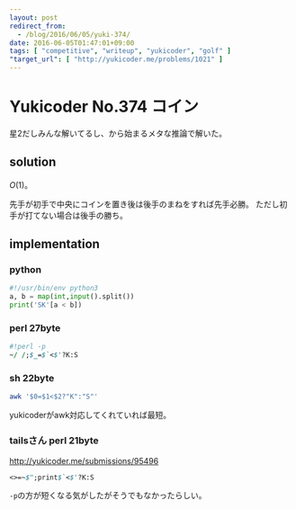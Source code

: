 ```yaml
---
layout: post
redirect_from:
  - /blog/2016/06/05/yuki-374/
date: 2016-06-05T01:47:01+09:00
tags: [ "competitive", "writeup", "yukicoder", "golf" ]
"target_url": [ "http://yukicoder.me/problems/1021" ]
---
```


# Yukicoder No.374 コイン

星$2$だしみんな解いてるし、から始まるメタな推論で解いた。

## solution

$O(1)$。

先手が初手で中央にコインを置き後は後手のまねをすれば先手必勝。
ただし初手が打てない場合は後手の勝ち。

## implementation

### python

``` python
#!/usr/bin/env python3
a, b = map(int,input().split())
print('SK'[a < b])
```

### perl 27byte

``` perl
#!perl -p
~/ /;$_=$`<$'?K:S
```

### sh 22byte

``` sh
awk '$0=$1<$2?"K":"S"'
```

yukicoderがawk対応してくれていれば最短。

### tailsさん perl 21byte

<http://yukicoder.me/submissions/95496>

``` perl
<>=~$";print$`<$'?K:S
```

`-p`の方が短くなる気がしたがそうでもなかったらしい。
